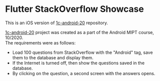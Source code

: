 # Flutter StackOverflow Showcase

This is an iOS version of
[1c-android-20](https://github.com/p-mazhnik/1c-android-20) repository.

[1c-android-20](https://github.com/p-mazhnik/1c-android-20) project was created as a part of the Android MIPT course, 10/2020.  
The requirements were as follows:
* Load 100 questions from StackOverflow with the
  "Android" tag, save them to the database and display them.
* If the Internet is turned off, then show the questions saved in the database.
* By clicking on the question, a second screen with the answers opens.


